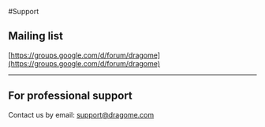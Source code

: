 #Support

## Mailing list

[https://groups.google.com/d/forum/dragome](https://groups.google.com/d/forum/dragome)


------

## For professional support

Contact us by email: support@dragome.com
